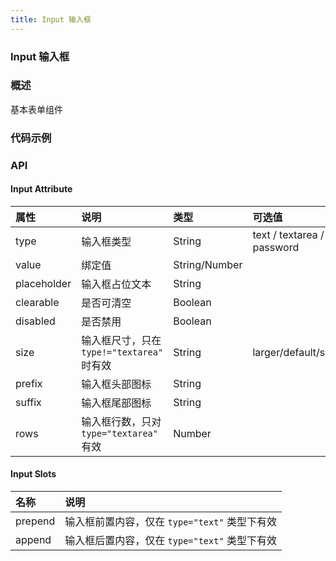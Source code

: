 ```yaml
---
title: Input 输入框
---
```


### Input 输入框

### 概述
基本表单组件

### 代码示例
<ClientOnly>
  <template>
    <div>
      <h4>基础用法</h4>
      <example>
        <lc-input placeholder="Enter something..." v-model="value1"></lc-input>
        <span class="demo-desc">You entered: <i>{{value1}}</i></span>
        <template slot="code">{{code1 | format}}</template>
      </example>
      <h4>可清空</h4>
      <example>
        <lc-input placeholder="Enter something..." clearable></lc-input>
        <template slot="code">{{code2 | format}}</template>
      </example>
      <h4>禁用状态</h4>
      <example>
        <lc-input placeholder="Enter something..." disabled></lc-input>
        <template slot="code">{{code3 | format}}</template>
      </example>
      <h4>文本域</h4>
      <example>
        <lc-input placeholder="Enter something..." type="textarea" :rows="3"></lc-input>
        <template slot="code">{{code4 | format}}</template>
      </example>
      <h4>前 / 后缀内嵌 icon</h4>
      <example>
        <lc-input placeholder="Enter something..." prefix="search"></lc-input>
        <lc-input placeholder="Enter something..." suffix="correct"></lc-input>
        <lc-input placeholder="Enter something..." prefix="user" suffix="add"></lc-input>
        <template slot="code">{{code5 | format}}</template>
      </example>
      <h4>复合型输入框</h4>
      <example>
        <lc-input placeholder="Enter something...">
            <template slot="append">
                <lc-button>Search</lc-button>
            </template>
        </lc-input>
        <lc-input placeholder="Enter something...">
            <template slot="prepend">www</template>
            <template slot="append">cn</template>
        </lc-input>
        <template slot="code">{{code6 | format}}</template>
      </example>
      <h4>不同尺寸</h4>
      <example>
        <lc-input placeholder="larger" size="larger"></lc-input>
        <lc-input placeholder="default"></lc-input>
        <lc-input placeholder="small" size="small"></lc-input>
        <template slot="code">{{code7 | format}}</template>
      </example>
    </div>
  </template>
</ClientOnly>

<script>
export default {
  filters: {
    format (str) {
      return str.replace(/^ {8}/gm, "").trim()
    }
  },
  data () {
    return {
      value1: '',
      value2: '',
      code1: `<lc-input placeholder="Enter something..." v-model="value"></lc-input>`,
      code2: `<lc-input placeholder="Enter something..." clearable></lc-input>`,
      code3: `<lc-input placeholder="Enter something..." disabled></lc-input>`,
      code4: `<lc-input placeholder="Enter something..." type="textarea" :rows="3"></lc-input>`,
      code5: `<lc-input placeholder="Enter something..." prefix="search"></lc-input>
        <lc-input placeholder="Enter something..." suffix="correct"></lc-input>
        <lc-input placeholder="Enter something..." prefix="user" suffix="add"></lc-input>`,
      code6: `<lc-input placeholder="Enter something...">
            <template slot="append">
                <lc-button>Search</lc-button>
            </template>
        </lc-input>
        <lc-input placeholder="Enter something...">
            <template slot="prepend">www</template>
            <template slot="append">cn</template>
        </lc-input>`,
      code7: `<lc-input placeholder="larger" size="larger"></lc-input>
        <lc-input placeholder="default"></lc-input>
        <lc-input placeholder="small" size="small"></lc-input>`,
    }
  },
  methods: {
    handleClick() {
      alert('按钮被点击');
    }
  }
};
</script>

<style lang="less" scoped>
.lc-input{
  // display: inline-block;
  margin: 0 20px 10px 0;
}
.demo-desc{
  color: #606266;
  font-size: 12px;
  display: inline-block;
  vertical-align: -webkit-baseline-middle;
}
</style>

### API

#### Input Attribute
| 属性     | 说明     | 类型    | 可选值                                      | 默认值    |
| :------- | :------- | :------ | :------------------------------------------ | :-------- |
| type     | 输入框类型 | String  | text / textarea / password | `text` |
| value     | 绑定值 | String/Number  |  | - |
| placeholder | 输入框占位文本 | String  |  | - |
| clearable  | 是否可清空 | Boolean |                                      | `false` |
| disabled  | 是否禁用 | Boolean |   | `false` |
| size  | 输入框尺寸，只在 `type!="textarea"` 时有效 | String | larger/default/small    | `default` |
| prefix | 输入框头部图标   | String |    | - |
| suffix | 输入框尾部图标     | String |    | - |
| rows     | 输入框行数，只对 `type="textarea"` 有效  | Number  |       | 2 |


#### Input Slots
| 名称     | 说明     |
| :------- | :------- |
| prepend  | 输入框前置内容，仅在 `type="text"` 类型下有效 |
| append   | 输入框后置内容，仅在 `type="text"` 类型下有效 |
